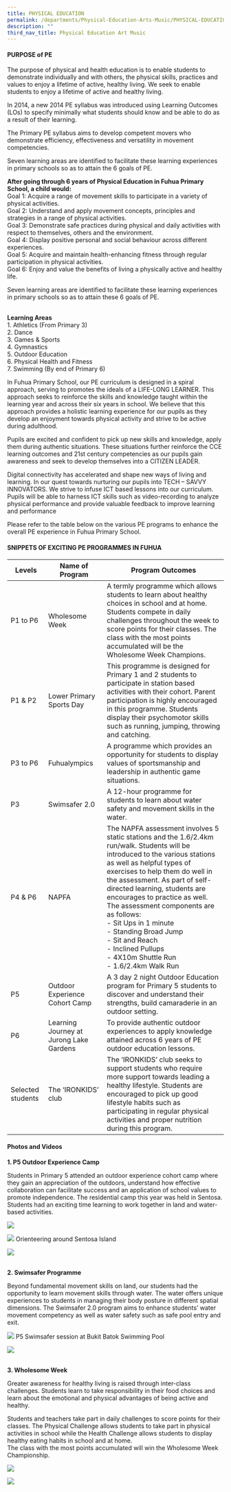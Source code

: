 ```yaml
---
title: PHYSICAL EDUCATION
permalink: /departments/Physical-Education-Arts-Music/PHYSICAL-EDUCATION/
description: ""
third_nav_title: Physical Education Art Music
---
```

#### **PURPOSE of PE**

The purpose of physical and health education is to enable students to demonstrate individually and with others, the physical skills, practices and values to enjoy a lifetime of active, healthy living.&nbsp;We seek to enable students to enjoy a lifetime of active and healthy living.

In 2014, a new 2014 PE syllabus was introduced using Learning Outcomes (LOs) to specify minimally what students should know and be able to do as a result of their learning.

The Primary PE syllabus aims to develop competent movers who demonstrate efficiency, effectiveness and versatility in movement competencies.

Seven learning areas are identified to facilitate these learning experiences in primary schools so as to attain the 6 goals of PE.

**After going through 6 years of Physical Education in Fuhua Primary School, a child would:**
<br>Goal 1: Acquire a range of movement skills to participate in a variety of physical activities. 
<br>Goal 2: Understand and apply movement concepts, principles and strategies in a range of physical activities. 
<br>Goal 3: Demonstrate safe practices during physical and daily activities with respect to themselves, others and the environment. 
<br>Goal 4: Display positive personal and social behaviour across different experiences. 
<br>Goal 5: Acquire and maintain health-enhancing fitness through regular participation in physical activities. 
<br>Goal 6: Enjoy and value the benefits of living a physically active and healthy life.

Seven learning areas are identified to facilitate these learning experiences in primary schools so as to attain these 6 goals of PE. 

<br>**Learning Areas**
<br>1. Athletics (From Primary 3)
<br>2. Dance
<br>3. Games &amp; Sports
<br>4. Gymnastics
<br>5. Outdoor Education
<br>6. Physical Health and Fitness
<br>7. Swimming (By end of Primary 6)


In Fuhua Primary School, our PE curriculum is designed in a spiral approach, serving to promotes the ideals of a LIFE-LONG LEARNER. This approach seeks to reinforce the skills and knowledge taught within the learning year and across their six years in school. We believe that this approach provides a holistic learning experience for our pupils as they develop an enjoyment towards physical activity and strive to be active during adulthood.

Pupils are excited and confident to pick up new skills and knowledge, apply them during authentic situations. These situations further reinforce the CCE learning outcomes and 21st century competencies as our pupils gain awareness and seek to develop themselves into a CITIZEN LEADER.

Digital connectivity has accelerated and shape new ways of living and learning. In our quest towards nurturing our pupils into TECH – SAVVY INNOVATORS. We strive to infuse ICT based lessons into our curriculum. Pupils will be able to harness ICT skills such as video-recording to analyze physical performance and provide valuable feedback to improve learning and performance

Please refer to the table below on the various PE programs to enhance the overall PE experience in Fuhua Primary School. 


#### **SNIPPETS OF EXCITING PE PROGRAMMES IN FUHUA**



| Levels |Name of Program  |Program Outcomes  |
| -------- | -------- | -------- |
|P1 to P6      |Wholesome Week |          A termly programme which allows students to learn about healthy choices in school and at home. Students compete in daily challenges throughout the week to score points for their classes. The class with the most points accumulated will be the Wholesome Week Champions. 
|  P1 &amp; P2     | Lower Primary Sports Day   | This programme is designed for Primary 1 and 2 students to participate in station based activities with their cohort. Parent participation is highly encouraged in this programme. Students display their psychomotor skills such as running, jumping, throwing and catching.  
| P3 to P6    |Fuhualympics      | A programme which provides an opportunity for students to display values of sportsmanship and leadership in authentic game situations.  |
| P3    |Swimsafer 2.0       |A 12-hour programme for students to learn about water safety and movement skills in the water.
| P4 &amp; P6    | NAPFA      |The NAPFA assessment involves 5 static stations and the 1.6/2.4km run/walk. Students will be introduced to the various stations as well as helpful types of exercises to help them do well in the assessment. As part of self-directed learning, students are encourages to practice as well. <br>The assessment components are as follows: <br>- Sit Ups in 1 minute <br>- Standing Broad Jump <br>- Sit and Reach <br>- Inclined Pullups <br>- 4X10m Shuttle Run <br>- 1.6/2.4km Walk Run
| P5    |  Outdoor Experience Cohort Camp    | A 3 day 2 night Outdoor Education program for Primary 5 students to discover and understand their strengths, build camaraderie in an outdoor setting.     |
| P6     | Learning Journey at Jurong Lake Gardens   | To provide authentic outdoor experiences to apply knowledge attained across 6 years of PE outdoor education lessons.     |
| Selected students    | The ‘IRONKIDS’ club     | The ‘IRONKIDS’ club seeks to support students who require more support towards leading a healthy lifestyle. Students are encouraged to pick up good lifestyle habits such as participating in regular physical activities and proper nutrition during this program.   |

#### **Photos and Videos**
**1. P5 Outdoor Experience Camp**

Students in Primary 5 attended an outdoor experience cohort camp where they gain an appreciation of the outdoors, understand how effective collaboration can facilitate success and an application of school values to promote independence. The residential camp this year was held in Sentosa. Students had an exciting time learning to work together in land and water-based activities.

![](/images/Fuhua%20Experience/Teaching%20and%20Learning%20@%20Fuhua/Departments/PE1.jpg)

![](/images/Fuhua%20Experience/Teaching%20and%20Learning%20@%20Fuhua/Departments/PE3.jpg)
Orienteering around Sentosa Island

![](/images/Fuhua%20Experience/Teaching%20and%20Learning%20@%20Fuhua/Departments/Physical%20Education%20Arts%20Music/PHYSICAL%20EDUCATION/p5%20camp.jpg)

<br>**2. Swimsafer Programme**

Beyond fundamental movement skills on land, our students had the opportunity to learn movement skills through water. The water offers unique experiences to students in managing their body posture in different spatial dimensions. The Swimsafer 2.0 program aims to enhance students’ water movement competency as well as water safety such as safe pool entry and exit.


![](/images/Fuhua%20Experience/Teaching%20and%20Learning%20@%20Fuhua/Departments/PE2.jpg) 
P5 Swimsafer session at Bukit Batok Swimming Pool

![](/images/Fuhua%20Experience/Teaching%20and%20Learning%20@%20Fuhua/Departments/Physical%20Education%20Arts%20Music/PHYSICAL%20EDUCATION/swimsafer.jpg)

<br>**3. Wholesome Week**
        
Greater awareness for healthy living is raised through inter-class challenges. Students learn to take responsibility in their food choices and learn about the emotional and physical advantages of being active and healthy.&nbsp;

Students and teachers take part in daily challenges to score points for their classes. The Physical Challenge allows students to take part in physical activities in school while the Health Challenge allows students to display healthy eating habits in school and at home.  
The class with the most points accumulated will win the Wholesome Week Championship.

![](/images/Fuhua%20Experience/Teaching%20and%20Learning%20@%20Fuhua/Departments/Physical%20Education%20Arts%20Music/PHYSICAL%20EDUCATION/wholesome1.jpg)

![](/images/Fuhua%20Experience/Teaching%20and%20Learning%20@%20Fuhua/Departments/Physical%20Education%20Arts%20Music/PHYSICAL%20EDUCATION/wholesome2.jpg)